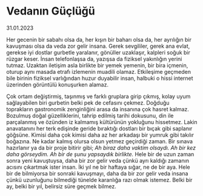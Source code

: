 # Vedanın Güçlüğü

31.01.2023

Her gecenin bir sabahı olsa da, her kışın bir baharı olsa da, her ayrılığın bir kavuşması olsa da veda zor gelir insana. Gerek sevgililer, gerek ana evlat, gerekse iyi dostlar gurbetle yaralanır, gönüller uzaklaşır, kalpleri soğuk bir rüzgar keser. İnsan telefonlaşsa da, yazışsa da fiziksel yakınlığın yerini tutmaz. Uzaktan iletişim asla birlikte bir yemek yemenin, bir bira içmenin, oturup aynı masada etrafı izlemenin muadili olamaz. Etkileşime geçmeden bile birinin fiziksel varlığından huzur duyabilir insan, halbuki o hissi internet üzerinden görüntülü konuşurken alamaz.

Çok ortam değiştirmiş, taşınmış ve farklı gruplara girip çıkmış, kolay uyum sağlayabilen biri gurbetin belki pek de cefasını çekmez. Doğduğu toprakların gastronomik zenginliğini arasa da insanına çok hasret kalmaz. Bozulmuş doğal güzelliklerini, tahrip edilmiş tarihi dokusunu, din ile parçalanmış ve özünden iz kalmamış kültürünün yokluğunu hissetmez. Lakin anavatanını her terk edişinde geride bıraktığı dostları bir bıçak gibi saplanır göğsüne. Kimisi daha çok kimisi daha az her arkadaşı bir yumruk gibi takılır boğazına. Ne kadar kalmış olursa olsun yetmez geçirdiği zaman. Bir sınava hazırlanır ya da bir proje bitirir gibi; *Ah biraz daha vaktim olsaydı. Ah bir kez daha görseydim. Ah bir de şunu yapsaydık birlikte.* Hele bir de uzun zaman sonra yeni kavuştuysa, daha bir zor gelir veda çünkü ayrı kaldığı zamanın acısını çıkartmak ister insan. İki yıl ne bir haftaya sığar, ne de bir aya. Hele bir de bilmiyorsa bir sonraki kavuşmayı, daha da bir zor gelir veda insana çünkü uzunluğunu bilmediği tünelde karanlığa razı olmak istemez. Belki bir ay, belki bir yıl, belirsiz süre geçmek bilmez. 